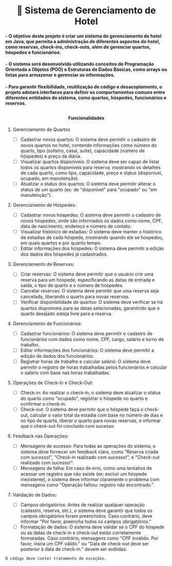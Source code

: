<h1 align="center"> 🏨 Sistema de Gerenciamento de Hotel </h1>

<h4 align="left">- O objetivo deste projeto é criar um sistema de gerenciamento de hotel em Java, que permita a administração de diferentes aspectos do hotel, como reservas, check-ins, check-outs, além de gerenciar quartos, hóspedes e funcionários. </h4>
  
  
<h4 align="left">- O sistema será desenvolvido utilizando conceitos de Programação Orientada a Objetos (POO) e Estruturas de Dados Básicas, como arrays ou listas para armazenar e gerenciar as informações. </h4>


<h4 align="left">- Para garantir flexibilidade, reutilização de código e desacoplamento, o projeto adotará interfaces para definir os comportamentos comuns entre diferentes entidades do sistema, como quartos, hóspedes, funcionários e reservas. </h4>

##

<h4 align="center"> Funcionalidades </h4>

1. Gerenciamento de Quartos

    - [ ] Cadastrar novos quartos: O sistema deve permitir o cadastro de novos quartos no hotel, contendo informações como número do quarto, tipo (solteiro, casal, suíte), capacidade (número de hóspedes) e preço da diária.
    - [ ] Visualizar quartos disponíveis: O sistema deve ser capaz de listar todos os quartos disponíveis para reserva, mostrando os detalhes de cada quarto, como tipo, capacidade, preço e status (disponível, ocupado, em manutenção).
    - [ ] Atualizar o status dos quartos: O sistema deve permitir alterar o status de um quarto (ex: de "disponível" para "ocupado" ou "em manutenção").

2. Gerenciamento de Hóspedes:

    - [ ] Cadastrar novos hóspedes: O sistema deve permitir o cadastro de novos hóspedes, onde são informados os dados como nome, CPF, data de nascimento, endereço e número de contato.
    - [ ] Visualizar histórico de estadias: O sistema deve manter o histórico de estadias de cada hóspede, mostrando quando ele se hospedou, em quais quartos e por quanto tempo.
    - [ ] Editar informações dos hóspedes: O sistema deve permitir a edição dos dados dos hóspedes já cadastrados.

3. Gerenciamento de Reservas:

    - [ ] Criar reservas: O sistema deve permitir que o usuário crie uma reserva para um hóspede, especificando as datas de entrada e saída, o tipo de quarto e o número de hóspedes.
    - [ ] Cancelar reservas: O sistema deve permitir que uma reserva seja cancelada, liberando o quarto para novas reservas.
    - [ ] Verificar disponibilidade de quartos: O sistema deve verificar se há quartos disponíveis para as datas selecionadas, garantindo que o quarto desejado esteja livre para a reserva.

4. Gerenciamento de Funcionários:

    - [ ] Cadastrar funcionários: O sistema deve permitir o cadastro de funcionários com dados como nome, CPF, cargo, salário e turno de trabalho.
    - [ ] Editar informações dos funcionários: O sistema deve permitir a edição de dados dos funcionários.
    - [ ] Registrar horas de trabalho e calcular salário: O sistema deve permitir o registro de horas trabalhadas pelos funcionários e calcular o salário com base nas horas trabalhadas.

5. Operações de Check-In e Check-Out:

    - [ ] Check-in: Ao realizar o check-in, o sistema deve atualizar o status do quarto como "ocupado", registrar o hóspede no quarto e confirmar o check-in.
    - [ ] Check-out: O sistema deve permitir que o hóspede faça o check-out, calcular o valor total da estadia com base no número de dias e no tipo de quarto, liberar o quarto para novas reservas, e informar que o check-out foi concluído com sucesso.

6. Feedback nas Operações:

    - [ ] Mensagens de sucesso: Para todas as operações do sistema, o sistema deve fornecer um feedback claro, como "Reserva criada com sucesso!", "Check-in realizado com sucesso!", e "Check-out realizado com sucesso!".
    - [ ] Mensagens de falha: Em caso de erro, como uma tentativa de acessar um registro que não existe (ex: excluir um hóspede inexistente), o sistema deve informar claramente o problema com mensagens como "Operação falhou: registro não encontrado.".

7. Validação de Dados:

    - [ ] Campos obrigatórios: Antes de realizar qualquer operação (cadastro, reserva, etc.), o sistema deve garantir que todos os campos obrigatórios foram preenchidos. Caso contrário, deve informar "Por favor, preencha todos os campos obrigatórios."
    - [ ] Formatação de dados: O sistema deve validar se o CPF do hóspede ou as datas de check-in e check-out estão corretamente formatadas. Caso contrário, mensagens como "CPF inválido. Por favor, insira um CPF válido." ou "Data de check-out deve ser posterior à data de check-in." devem ser exibidas.

  ```sh
O código deve conter tratamento de exceções.
```

